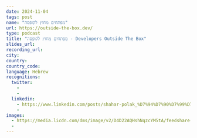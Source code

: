 ```yaml
---
date: 2024-11-04
tags: post
name: "מפתחים מחוץ לקופסה"
url: https://outside-the-box.dev/
type: podcast
title: "מפתחים מחוץ לקופסה - Developers Outside The Box"
slides_url:
recording_url: 
city: 
country: 
country_code:
language: Hebrew
recognitions:
  twitter:
    - 
    - 
  linkedin:
    - https://www.linkedin.com/posts/shahar-polak_%D7%94%D7%90%D7%99%D7%A9-%D7%95%D7%94%D7%9B%D7%95%D7%91%D7%A2-%D7%96%D7%9B%D7%99%D7%A0%D7%95-%D7%9C%D7%90%D7%A8%D7%97-%D7%90%D7%AA-%D7%90%D7%97%D7%AA-%D7%94%D7%90%D7%95%D7%A9%D7%99%D7%95%D7%AA-%D7%94%D7%99%D7%95%D7%AA%D7%A8-activity-7263080737447235585-5Vfy?utm_source=share&utm_medium=member_desktop
    - 
images:
  - https://media.licdn.com/dms/image/v2/D4D22AQHshNqzcYM5tA/feedshare-shrink_2048_1536/feedshare-shrink_2048_1536/0/1731653387428?e=1734566400&v=beta&t=doq2fNCKFo_DpkGViZ7MOCvu8If4JgKf80z_xNw-SC4
  - 
---
```

